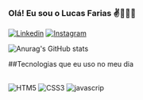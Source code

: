 ### Olá! Eu sou o Lucas Farias ✌️🧑🏻‍💻

[![Linkedin](https://img.shields.io/badge/LinkedIn-0077B5?style=for-the-badge&logo=linkedin&logoColor=white)](https://www.linkedin.com/in/lucascostafarias/)
[![Instagram](https://img.shields.io/badge/Instagram-E4405F?style=for-the-badge&logo=instagram&logoColor=white)](https://www.instagram.com/lucas_araujo_costa)


![Anurag's GitHub stats](https://github-readme-stats.vercel.app/api?username=Lucasaraujofarias&show_icons=true&theme=radical)

##Tecnologias que eu uso no meu dia
<div  style="display : inline_block"><br>
    <img alt="HTM5" src="https://img.shields.io/badge/HTML5-E34F26?style=for-the-badge&logo=html5&logoColor=white">
    <img alt="CSS3" src="https://img.shields.io/badge/CSS3-1572B6?style=for-the-badge&logo=css3&logoColor=white">
    <img alt="javascrip" src="https://img.shields.io/badge/JavaScript-F7DF1E?style=for-the-badge&logo=javascript&logoColor=black">
</div>
